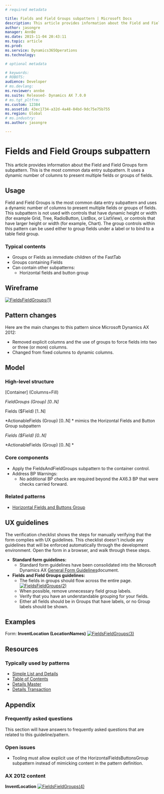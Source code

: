 ```yaml
---
# required metadata

title: Fields and Field Groups subpattern | Microsoft Docs
description: This article provides information about the Field and Field Groups form subpattern. This is the most common data entry subpattern. It uses a dynamic number of columns to present multiple fields or groups of fields.
author: jasongre
manager: AnnBe
ms.date: 2015-11-04 20:43:11
ms.topic: article
ms.prod: 
ms.service: Dynamics365Operations
ms.technology: 

# optional metadata

# keywords: 
# ROBOTS: 
audience: Developer
# ms.devlang: 
ms.reviewer: annbe
ms.suite: Released- Dynamics AX 7.0.0
# ms.tgt_pltfrm: 
ms.custom: 12384
ms.assetid: 43ec1734-a32d-4a48-84bd-9dc75e75b755
ms.region: Global
# ms.industry: 
ms.author: jasongre

---
```


# Fields and Field Groups subpattern

This article provides information about the Field and Field Groups form subpattern. This is the most common data entry subpattern. It uses a dynamic number of columns to present multiple fields or groups of fields.

Usage
-----

Field and Field Groups is the most common data entry subpattern and uses a dynamic number of columns to present multiple fields or groups of fields. This subpattern is not used with controls that have dynamic height or width (for example Grid, Tree, RadioButton, ListBox, or ListView), or controls that have larger height or width (for example, Chart). The group controls within this pattern can be used either to group fields under a label or to bind to a table field group.

### Typical contents

-   Groups or Fields as immediate children of the FastTab
-   Groups containing Fields
-   Can contain other subpatterns:
    -   Horizontal fields and button group

## Wireframe
[![FieldsFieldGroups(1)](./media/fieldsfieldgroups1.png)](./media/fieldsfieldgroups1.png)

## Pattern changes
Here are the main changes to this pattern since Microsoft Dynamics AX 2012:

-   Removed explicit columns and the use of groups to force fields into two or three (or more) columns.
-   Changed from fixed columns to dynamic columns.

## Model
### High-level structure

\[Container\] (Columns=Fill)

*FieldGroups (Group) \[0..N\]*

Fields ($Field) \[1..N\]

*ActionableFields (Group) \[0..N\] * mimics the Horizontal Fields and Button Group subpattern

*Fields ($Field) \[0..N\]*

*ActionableFields (Group) \[0..N\] *

### Core components

-   Apply the FieldsAndFieldGroups subpattern to the container control.
-   Address BP Warnings:
    -   No additional BP checks are required beyond the AX6.3 BP that were checks carried forward.

### Related patterns

-   [Horizontal Fields and Buttons Group](https://docs.microsoft.com/en-us/dynamics365/operations/dev-itpro/user-interface/horizontal-fields-and-buttons-group-subpattern)

## UX guidelines
The verification checklist shows the steps for manually verifying that the form complies with UX guidelines. This checklist doesn't include any guidelines that will be enforced automatically through the development environment. Open the form in a browser, and walk through these steps.

-   **Standard form guidelines:**
    -   Standard form guidelines have been consolidated into the Microsoft Dynamics AX [General Form Guidelines](https://docs.microsoft.com/en-us/dynamics365/operations/dev-itpro/user-interface/general-form-guidelines)document.
-   **Fields and Field Groups guidelines:**
    -   The fields in groups should flow across the entire page. [![FieldsFieldGroups(2)](./media/fieldsfieldgroups2.png)](./media/fieldsfieldgroups2.png)
    -   When possible, remove unnecessary field group labels.
    -   Verify that you have an understandable grouping for your fields.
    -   Either all fields should be in Groups that have labels, or no Group labels should be shown.

## Examples
Form: **InventLocation (LocationNames)** [![FieldsFieldGroups(3)](./media/fieldsfieldgroups3.png)](./media/fieldsfieldgroups3.png)

## Resources
### Typically used by patterns

-   [Simple List and Details](https://docs.microsoft.com/en-us/dynamics365/operations/dev-itpro/user-interface/simple-list-and-details-form-pattern)
-   [Table of Contents](https://docs.microsoft.com/en-us/dynamics365/operations/dev-itpro/user-interface/table-of-contents-form-pattern)
-   [Details Master](https://docs.microsoft.com/en-us/dynamics365/operations/dev-itpro/user-interface/details-master-form-pattern)
-   [Details Transaction](https://docs.microsoft.com/en-us/dynamics365/operations/dev-itpro/user-interface/details-transaction-form-pattern)

## Appendix
### Frequently asked questions

This section will have answers to frequently asked questions that are related to this guideline/pattern.

### Open issues

-   Tooling must allow explicit use of the HorizontalFieldsButtonsGroup subpattern instead of mimicking content in the pattern definition.

### AX 2012 content

**InventLocation** [![FieldsFieldGroups(4)](./media/fieldsfieldgroups4.png)](./media/fieldsfieldgroups4.png)

